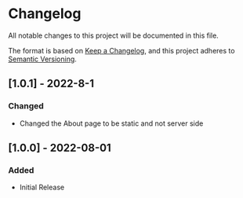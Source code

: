 # Changelog
All notable changes to this project will be documented in this file.

The format is based on [Keep a Changelog](https://keepachangelog.com/en/1.0.0/),
and this project adheres to [Semantic Versioning](https://semver.org/spec/v2.0.0.html).

## [1.0.1] - 2022-8-1
### Changed
- Changed the About page to be static and not server side

## [1.0.0] - 2022-08-01
### Added
- Initial Release
